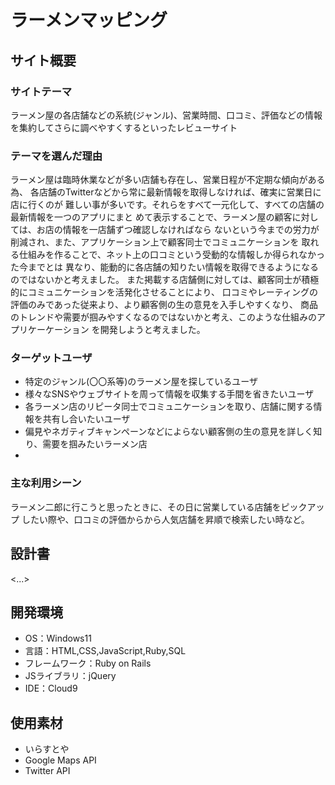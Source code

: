 # ラーメンマッピング

## サイト概要
### サイトテーマ
ラーメン屋の各店舗などの系統(ジャンル)、営業時間、口コミ、評価などの情報を集約してさらに調べやすくするといったレビューサイト

### テーマを選んだ理由
ラーメン屋は臨時休業などが多い店舗も存在し、営業日程が不定期な傾向がある為、
各店舗のTwitterなどから常に最新情報を取得しなければ、確実に営業日に店に行くのが
難しい事が多いです。それらをすべて一元化して、すべての店舗の最新情報を一つのアプリにまと
めて表示することで、ラーメン屋の顧客に対しては、お店の情報を一店舗ずつ確認しなければなら
ないという今までの労力が削減され、また、アプリケーション上で顧客同士でコミュニケーションを
取れる仕組みを作ることで、ネット上の口コミという受動的な情報しか得られなかった今までとは
異なり、能動的に各店舗の知りたい情報を取得できるようになるのではないかと考えました。
また掲載する店舗側に対しては、顧客同士が積極的にコミュニケーションを活発化させることにより、
口コミやレーティングの評価のみであった従来より、より顧客側の生の意見を入手しやすくなり、
商品のトレンドや需要が掴みやすくなるのではないかと考え、このような仕組みのアプリケーケーション
を開発しようと考えました。

### ターゲットユーザ
- 特定のジャンル(〇〇系等)のラーメン屋を探しているユーザ
- 様々なSNSやウェブサイトを周って情報を収集する手間を省きたいユーザ
- 各ラーメン店のリピータ同士でコミュニケーションを取り、店舗に関する情報を共有し合いたいユーザ
- 偏見やネガティブキャンペーンなどによらない顧客側の生の意見を詳しく知り、需要を掴みたいラーメン店
- 

### 主な利用シーン
ラーメン二郎に行こうと思ったときに、その日に営業している店舗をピックアップ
したい際や、口コミの評価からから人気店舗を昇順で検索したい時など。

## 設計書
<...>

## 開発環境
- OS：Windows11
- 言語：HTML,CSS,JavaScript,Ruby,SQL
- フレームワーク：Ruby on Rails
- JSライブラリ：jQuery
- IDE：Cloud9

## 使用素材
- いらすとや
- Google Maps API
- Twitter API